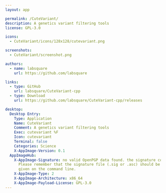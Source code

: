 ```yaml
---
layout: app

permalink: /CuteVariant/
description: A genetics variant filtering tools
license: GPL-3.0

icons:
  - CuteVariant/icons/128x128/cutevariant.png

screenshots:
  - CuteVariant/screenshot.png

authors:
  - name: labsquare
    url: https://github.com/labsquare

links:
  - type: GitHub
    url: labsquare/CuteVariant-cpp
  - type: Download
    url: https://github.com/labsquare/CuteVariant-cpp/releases

desktop:
  Desktop Entry:
    Type: Application
    Name: CuteVariant
    Comment: A genetics variant filtering tools
    Exec: cutevariant %F
    Icon: cutevariant
    Terminal: false
    Categories: Science
    X-AppImage-Version: 0.1
  AppImageHub:
    X-AppImage-Signature: no valid OpenPGP data found. the signature could not be verified.
      Please remember that the signature file (.sig or .asc) should be the first file
      given on the command line.
    X-AppImage-Type: 2
    X-AppImage-Architecture: x86_64
    X-AppImage-Payload-License: GPL-3.0
---
```

